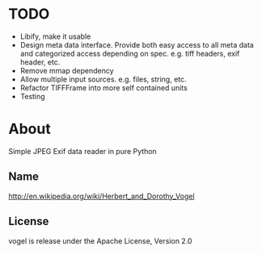 # TODO

* Libify, make it usable
* Design meta data interface. Provide both easy access to all meta data and categorized access depending on spec. e.g. tiff headers, exif header, etc.
* Remove mmap dependency
* Allow multiple input sources. e.g. files, string, etc.
* Refactor TIFFFrame into more self contained units
* Testing

# About

Simple JPEG Exif data reader in pure Python

## Name

http://en.wikipedia.org/wiki/Herbert_and_Dorothy_Vogel

## License

vogel is release under the Apache License, Version 2.0
